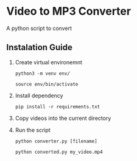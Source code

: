 # Video to MP3 Converter

A python script to convert 

## Instalation Guide

1. Create virtual environemnt

    `python3 -m venv env/`

    `source env/bin/activate`

3. Install dependency

    `pip install -r requirements.txt`

4. Copy videos into the current directory

5. Run the script

    `python converter.py [filename]`

    `python converted.py my_video.mp4`
